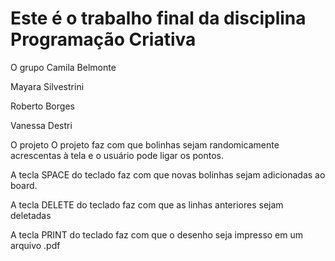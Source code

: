 <h1>Este é o trabalho final da disciplina Programação Criativa</h1>
O grupo
Camila Belmonte

Mayara Silvestrini

Roberto Borges

Vanessa Destri

O projeto
O projeto faz com que bolinhas sejam randomicamente acrescentas à tela e o usuário pode ligar os pontos.

A tecla SPACE do teclado faz com que novas bolinhas sejam adicionadas ao board.

A tecla DELETE do teclado faz com que as linhas anteriores sejam deletadas

A tecla PRINT do teclado faz com que o desenho seja impresso em um arquivo .pdf

